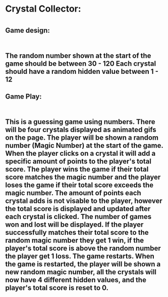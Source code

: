 <h1>Crystal Collector:<h1>

<h2>Game design:<h2>
<br>
The random number shown at the start of the game should be between 30 - 120
Each crystal should have a random hidden value between 1 - 12

<h2>Game Play:<h2>
<br>
This is a guessing game using numbers.
There will be four crystals displayed as animated gifs on the page.
The player will be shown a random number (Magic Number) at the start of the game.
When the player clicks on a crystal it will add a specific amount of points to the player's total score.
The player wins the game if their total score matches the magic number and the player loses the game if their total score exceeds the magic number.
The amount of points each crystal adds is not visable to the player, however the total score is displayed and updated after each crystal is clicked.
The number of games won and lost will be displayed.
If the player successfully matches their total score to the random magic number they get 1 win, if the player's total score is above the random number the player get 1 loss. The game restarts.
When the game is restarted, the player will be shown a new random magic number, all the crystals will now have 4 different hidden values, and the player's total score is reset to 0.